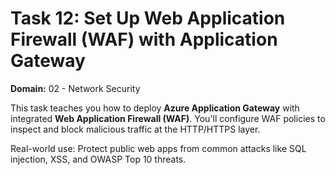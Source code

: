 # Task 12: Set Up Web Application Firewall (WAF) with Application Gateway

**Domain:** 02 - Network Security

This task teaches you how to deploy **Azure Application Gateway** with integrated **Web Application Firewall (WAF)**. You'll configure WAF policies to inspect and block malicious traffic at the HTTP/HTTPS layer.

Real-world use: Protect public web apps from common attacks like SQL injection, XSS, and OWASP Top 10 threats.
